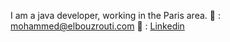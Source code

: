 I am a java developer, working in the Paris area.
:email: : [mohammed@elbouzrouti.com](mailto:mohammed@elbouzrouti.com)
:link: : [Linkedin](https://www.linkedin.com/in/mhdelbouzrouti/)
